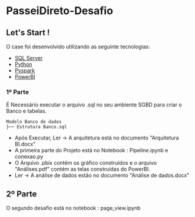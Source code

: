 # PasseiDireto-Desafio

## Let's Start !

O case foi desenvolvido utilizando as seguinte tecnologias:

* [SQL Server](https://docs.microsoft.com/pt-br/sql/ssms/download-sql-server-management-studio-ssms?view=sql-server-ver15)
* [Python](https://www.python.org/) 
* [Pyspark](https://spark.apache.org/downloads.html) 
* [PowerBI](https://powerbi.microsoft.com/pt-br/) 

### 1º Parte

É Necessário executar o arquivo .sql no seu ambiente SGBD para criar o Banco e tabelas.

```
Modelo Banco de dados
├── Estrutura Banco.sql
```
* Após Executar, Ler -> A arquitetura está no documento "Arquitetura BI.docx"
* A primeira parte do Projeto está no Notebook : Pipeline.ipynb e conexao.py 
* O Arquivo .pbix contém os gráfico construídos e o arquivo "Análises.pdf" contém as telas construídas do PowerBI.
* Ler -> A análise de dados estão no documento "Análise de dados.docx"

## 2º Parte

O segundo desafio está no notebook : page_view.ipynb
